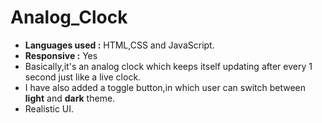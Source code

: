 # Analog_Clock

- **Languages used :** HTML,CSS and JavaScript.
- **Responsive :** Yes
- Basically,it's an analog clock which keeps itself updating after every 1 second just like a live clock.
- I have also added a toggle button,in which user can switch between **light** and **dark** theme.
- Realistic UI.

